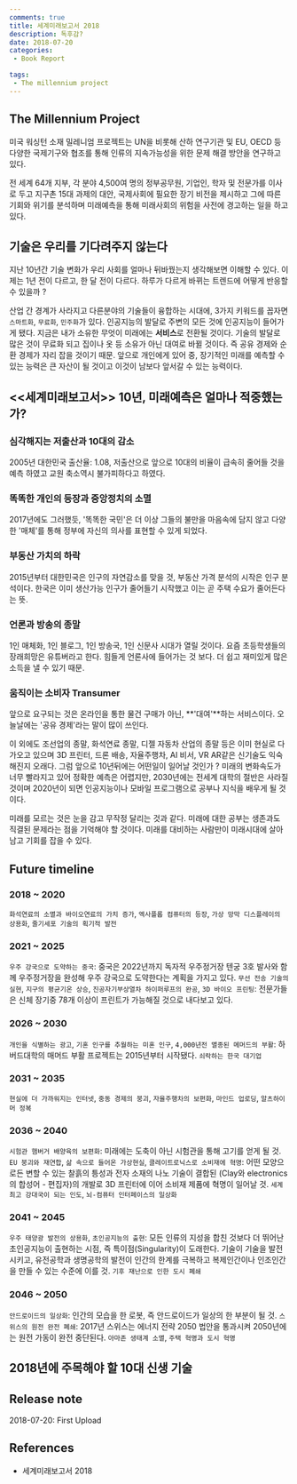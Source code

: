 ```yaml
---
comments: true
title: 세계미래보고서 2018
description: 독후감?
date: 2018-07-20
categories:
 - Book Report

tags:
 - The millennium project
---
```


## The Millennium Project

미국 워싱턴 소재 밀레니엄 프로젝트는 UN을 비롯해 산하 연구기관 및 EU, OECD 등 다양한 국제기구와 협조를 통해 인류의 지속가능성을 위한 문제 해결 방안을 연구하고 있다.

전 세계 64개 지부, 각 분야 4,500여 명의 정부공무원, 기업인, 학자 및 전문가를 이사로 두고 지구촌 15대 과제의 대안, 국제사회에 필요한 장기 비전을 제시하고 그에 따른 기회와 위기를 분석하며 미래예측을 통해 미래사회의 위험을 사전에 경고하는 일을 하고 있다.

## 기술은 우리를 기다려주지 않는다
지난 10년간 기술 변화가 우리 사회를 얼마나 뒤바꿨는지 생각해보면 이해할 수 있다. 이제는 1년 전이 다르고, 한 달 전이 다르다. 하루가 다르게 바뀌는 트렌드에 어떻게 반응할 수 있을까 ?

산업 간 경계가 사라지고 다른분야의 기술들이 융합하는 시대에, 3가지 키워드를 꼽자면 `스마트화`, `무료화`, `민주화`가 있다. 인공지능의 발달로 주변의 모든 것에 인공지능이 들어가게 됐다. 지금은 내가 소유한 무엇이 미래에는 **서비스**로 전환될 것이다. 기술의 발달로 많은 것이 무료화 되고 집이나 옷 등 소유가 아닌 대여로 바뀔 것이다. 즉 공유 경제와 순환 경제가 자리 잡을 것이기 때문. 앞으로 개인에게 있어 중, 장기적인 미래를 예측할 수 있는 능력은 큰 자산이 될 것이고 이것이 남보다 앞서갈 수 있는 능력이다.

## <<세계미래보고서>> 10년, 미래예측은 얼마나 적중했는가?

### 심각해지는 저출산과 10대의 감소
2005년 대한민국 출산율: 1.08, 저출산으로 앞으로 10대의 비율이 급속히 줄어들 것을 예측 하였고 교원 축소역시 불가피하다고 하였다.

### 똑똑한 개인의 등장과 중앙정치의 소멸
2017년에도 그러했듯, '똑똑한 국민'은 더 이상 그들의 불만을 마음속에 담지 않고 다양한 '매체'를 통해 정부에 자신의 의사를 표현할 수 있게 되었다.

### 부동산 가치의 하락
2015년부터 대한민국은 인구의 자연감소를 맞을 것, 부동산 가격 분석의 시작은 인구 분석이다. 한국은 이미 생산가능 인구가 줄어들기 시작했고 이는 곧 주택 수요가 줄어든다는 뜻.

### 언론과 방송의 종말
1인 매체화, 1인 블로그, 1인 방송국, 1인 신문사 시대가 열릴 것이다. 요즘 초등학생들의 장래희망은 유튜버라고 한다. 힘들게 언론사에 들어가는 것 보다. 더 쉽고 재미있게 많은 소득을 낼 수 있기 때문.

### 움직이는 소비자 Transumer
앞으로 요구되는 것은 온라인을 통한 물건 구매가 아닌, **'대여'**하는 서비스이다. 오늘날에는 '공유 경제'라는 말이 많이 쓰인다.

이 외에도 조선업의 종말, 화석연료 종말, 디젤 자동차 산업의 종말 등은 이미 현실로 다가오고 있으며 3D 프린터, 드론 배송, 자율주행차, AI 비서, VR AR같은 신기술도 익숙해진지 오래다. 그럼 앞으로 10년뒤에는 어떤일이 일어날 것인가 ? 미래의 변화속도가 너무 빨라지고 있어 정확한 예측은 어렵지만, 2030년에는 전세계 대학의 절반은 사라질 것이며 2020년이 되면 인공지능이나 모바일 프로그램으로 공부나 지식을 배우게 될 것이다.

미래를 모르는 것은 눈을 감고 무작정 달리는 것과 같다. 미래에 대한 공부는 생존과도 직결된 문제라는 점을 기억해야 할 것이다. 미래를 대비하는 사람만이 미래시대에 살아남고 기회를 잡을 수 있다.

## Future timeline
### 2018 ~ 2020
`화석연료의 소멸과 바이오연료의 가치 증가`, `엑사플롭 컴퓨터의 등장`, `가상 망막 디스플레이의 상용화`, `줄기세포 기술의 획기적 발전`

### 2021 ~ 2025
`우주 강국으로 도약하는 중국`: 중국은 2022년까지 독자적 우주정거장 텐궁 3호 발사와 함께 우주정거장을 완성해 우주 강국으로 도약한다는 계획을 가지고 있다. `무선 전송 기술의 실현`, `지구의 평균기온 상승`, `진공자기부상열차 하이퍼루프의 완공`, `3D 바이오 프린팅`: 전문가들은 신체 장기중 78개 이상이 프린트가 가능해질 것으로 내다보고 있다.

### 2026 ~ 2030
`개인을 식별하는 광고`, `기혼 인구를 추월하는 미혼 인구`, `4,000년전 멸종된 메머드의 부활`: 하버드대학의 매머드 부활 프로젝트는 2015년부터 시작됐다. `쇠락하는 한국 대기업`

### 2031 ~ 2035
`현실에 더 가까워지는 인터넷`, `중동 경제의 붕괴`, `자율주행차의 보편화`, `마인드 업로딩`, `알츠하이머 정복`

### 2036 ~ 2040
`시험관 햄버거 배양육의 보편화`: 미래에는 도축이 아닌 시험관을 통해 고기를 얻게 될 것. `EU 붕괴와 재연합`, `삶 속으로 들어온 가상현실`, `클레이트로닉스로 소비재에 혁명`: 어떤 모양으로든 변할 수 있는 찰흙의 틍성과 전자 소재의 나노 기술이 결합된 (Clay와 electronics의 합성어 - 편집자)의 개발로 3D 프린터에 이어 소비재 제품에 혁명이 일어날 것. `세계 최고 강대국이 되는 인도`, `뇌-컴퓨터 인터페이스의 일상화`

### 2041 ~ 2045
`우주 태양광 발전의 상용화`, `초인공지능의 출현`: 모든 인류의 지성을 합친 것보다 더 뛰어난 초인공지능이 출현하는 시점, 즉 특이점(Singularity)이 도래한다. 기술이 기술을 발전시키고, 유전공학과 생명공학의 발전이 인간의 한계를 극복하고 복제인간이나 인조인간을 만들 수 있는 수준에 이를 것. `기후 재난으로 인한 도시 폐쇄`

### 2046 ~ 2050
`안드로이드의 일상화`: 인간의 모습을 한 로봇, 즉 안드로이드가 일상의 한 부분이 될 것. `스위스의 원전 완전 폐쇄`: 2017년 스위스는 에너지 전략 2050 법안을 통과시켜 2050년에는 원전 가동이 완전 중단된다. `아마존 생태계 소멸`, `주택 혁명과 도시 혁명`

## 2018년에 주목해야 할 10대 신생 기술


## Release note
2018-07-20: First Upload

## References
- 세계미래보고서 2018